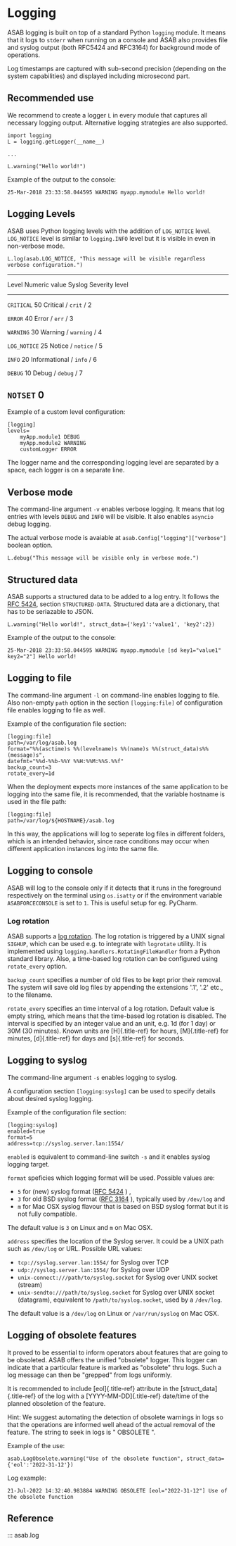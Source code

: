 Logging
=======

ASAB logging is built on top of a standard Python `logging` module. It
means that it logs to `stderr` when running on a console and ASAB also
provides file and syslog output (both RFC5424 and RFC3164) for
background mode of operations.

Log timestamps are captured with sub-second precision (depending on the
system capabilities) and displayed including microsecond part.

Recommended use
---------------

We recommend to create a logger `L` in every module that captures all
necessary logging output. Alternative logging strategies are also
supported.

``` {.python}
import logging
L = logging.getLogger(__name__)

...

L.warning("Hello world!")
```

Example of the output to the console:

`25-Mar-2018 23:33:58.044595 WARNING myapp.mymodule Hello world!`

Logging Levels
--------------

ASAB uses Python logging levels with the addition of `LOG_NOTICE` level.
`LOG_NOTICE` level is similar to `logging.INFO` level but it is visible
in even in non-verbose mode.

``` {.python}
L.log(asab.LOG_NOTICE, "This message will be visible regardless verbose configuration.")
```

  ---------------------------------------------------------------
  Level            Numeric value   Syslog Severity level
  ---------------- --------------- ------------------------------
  `CRITICAL`       50              Critical / `crit` / 2

  `ERROR`          40              Error / `err` / 3

  `WARNING`        30              Warning / `warning` / 4

  `LOG_NOTICE`     25              Notice / `notice` / 5

  `INFO`           20              Informational / `info` / 6

  `DEBUG`          10              Debug / `debug` / 7

  `NOTSET`         0               
  ---------------------------------------------------------------

Example of a custom level configuration:

``` {.ini}
[logging]
levels=
    myApp.module1 DEBUG
    myApp.module2 WARNING
    customLogger ERROR
```

The logger name and the corresponding logging level are separated by a
space, each logger is on a separate line.

Verbose mode
------------

The command-line argument `-v` enables verbose logging. It means that
log entries with levels `DEBUG` and `INFO` will be visible. It also
enables `asyncio` debug logging.

The actual verbose mode is avaiable at
`asab.Config["logging"]["verbose"]` boolean option.

``` {.python}
L.debug("This message will be visible only in verbose mode.")
```

Structured data
---------------

ASAB supports a structured data to be added to a log entry. It follows
the [RFC 5424](https://tools.ietf.org/html/rfc5424), section
`STRUCTURED-DATA`. Structured data are a dictionary, that has to be
seriazable to JSON.

``` {.python}
L.warning("Hello world!", struct_data={'key1':'value1', 'key2':2})
```

Example of the output to the console:

`25-Mar-2018 23:33:58.044595 WARNING myapp.mymodule [sd key1="value1" key2="2"] Hello world!`

Logging to file
---------------

The command-line argument `-l` on command-line enables logging to file.
Also non-empty `path` option in the section `[logging:file]` of
configuration file enables logging to file as well.

Example of the configuration file section:

``` {.ini}
[logging:file]
path=/var/log/asab.log
format="%%(asctime)s %%(levelname)s %%(name)s %%(struct_data)s%%(message)s",
datefmt="%%d-%%b-%%Y %%H:%%M:%%S.%%f"
backup_count=3
rotate_every=1d
```

When the deployment expects more instances of the same application to be
logging into the same file, it is recommended, that the variable
hostname is used in the file path:

``` {.ini}
[logging:file]
path=/var/log/${HOSTNAME}/asab.log
```

In this way, the applications will log to seperate log files in
different folders, which is an intended behavior, since race conditions
may occur when different application instances log into the same file.

Logging to console
------------------

ASAB will log to the console only if it detects that it runs in the
foreground respectively on the terminal using `os.isatty` or if the
environment variable `ASABFORCECONSOLE` is set to `1`. This is useful
setup for eg. PyCharm.

### Log rotation

ASAB supports a [log
rotation](https://en.wikipedia.org/wiki/Log_rotation). The log rotation
is triggered by a UNIX signal `SIGHUP`, which can be used e.g. to
integrate with `logrotate` utility. It is implemented using
`logging.handlers.RotatingFileHandler` from a Python standard library.
Also, a time-based log rotation can be configured using `rotate_every`
option.

`backup_count` specifies a number of old files to be kept prior their
removal. The system will save old log files by appending the extensions
'.1', '.2' etc., to the filename.

`rotate_every` specifies an time interval of a log rotation. Default
value is empty string, which means that the time-based log rotation is
disabled. The interval is specified by an integer value and an unit,
e.g. 1d (for 1 day) or 30M (30 minutes). Known units are [H]{.title-ref}
for hours, [M]{.title-ref} for minutes, [d]{.title-ref} for days and
[s]{.title-ref} for seconds.

Logging to syslog
-----------------

The command-line argument `-s` enables logging to syslog.

A configuration section `[logging:syslog]` can be used to specify
details about desired syslog logging.

Example of the configuration file section:

``` {.ini}
[logging:syslog]
enabled=true
format=5
address=tcp://syslog.server.lan:1554/
```

`enabled` is equivalent to command-line switch `-s` and it enables
syslog logging target.

`format` speficies which logging format will be used. Possible values
are:

-   `5` for (new) syslog format ([RFC
    5424](https://tools.ietf.org/html/rfc5424) ) ,
-   `3` for old BSD syslog format ([RFC
    3164](https://tools.ietf.org/html/rfc3164) ), typically used by
    `/dev/log` and
-   `m` for Mac OSX syslog flavour that is based on BSD syslog format
    but it is not fully compatible.

The default value is `3` on Linux and `m` on Mac OSX.

`address` specifies the location of the Syslog server. It could be a
UNIX path such as `/dev/log` or URL. Possible URL values:

-   `tcp://syslog.server.lan:1554/` for Syslog over TCP
-   `udp://syslog.server.lan:1554/` for Syslog over UDP
-   `unix-connect:///path/to/syslog.socket` for Syslog over UNIX socket
    (stream)
-   `unix-sendto:///path/to/syslog.socket` for Syslog over UNIX socket
    (datagram), equivalent to `/path/to/syslog.socket`, used by a
    `/dev/log`.

The default value is a `/dev/log` on Linux or `/var/run/syslog` on Mac
OSX.

Logging of obsolete features
----------------------------

It proved to be essential to inform operators about features that are
going to be obsoleted. ASAB offers the unified \"obsolete\" logger. This
logger can indicate that a particular feature is marked as \"obsolete\"
thru logs. Such a log message can then be \"grepped\" from logs
uniformly.

It is recommended to include [eol]{.title-ref} attribute in the
[struct\_data]{.title-ref} of the log with a [YYYY-MM-DD]{.title-ref}
date/time of the planned obsoletion of the feature.

Hint: We suggest automating the detection of obsolete warnings in logs
so that the operations are informed well ahead of the actual removal of
the feature. The string to seek in logs is \" OBSOLETE \".

Example of the use:

``` {.python}
asab.LogObsolete.warning("Use of the obsolete function", struct_data={'eol':'2022-31-12'})
```

Log example:

`21-Jul-2022 14:32:40.983884 WARNING OBSOLETE [eol="2022-31-12"] Use of the obsolete function`

Reference
---------

::: asab.log
